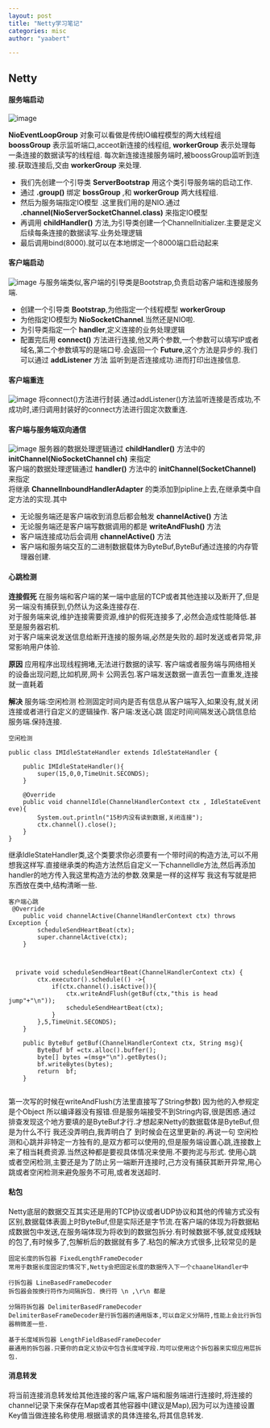 ```yaml
---
layout: post
title: "Netty学习笔记"
categories: misc
author: "yaabert" 

---
```


## Netty

       
#### 服务端启动
![image](https://note.youdao.com/yws/public/resource/d3b662818cefc1e557069e8ac495586d/xmlnote/138E0C8DA3BA4EAFB33874164C43F620/1987)

__NioEventLoopGroup__ 对象可以看做是传统IO编程模型的两大线程组
__boossGroup__ 表示监听端口,acceot新连接的线程组,
__workerGroup__ 表示处理每一条连接的数据读写的线程组.
每次新连接连接服务端时,被boossGroup监听到连接.获取连接后,交由 __workerGroup__ 来处理.
* 我们先创建一个引导类 __ServerBootstrap__ 用这个类引导服务端的启动工作.
* 通过 __.group()__ 绑定 __bossGroup__ ,和 __workerGroup__ 两大线程组.
* 然后为服务端指定IO模型 .这里我们用的是NIO.通过 __.channel(NioServerSocketChannel.class)__ 来指定IO模型
* 再调用 __childHandler()__ 方法,为引导类创建一个ChannelInitializer.主要是定义后续每条连接的数据读写.业务处理逻辑
* 最后调用bind(8000).就可以在本地绑定一个8000端口启动起来


#### 客户端启动
![image](https://note.youdao.com/yws/public/resource/d3b662818cefc1e557069e8ac495586d/xmlnote/F9F63FE7574F4B50959DB12489B56786/2034)
与服务端类似,客户端的引导类是Bootstrap,负责启动客户端和连接服务端.
* 创建一个引导类 __Bootstrap__,为他指定一个线程模型 __workerGroup__
* 为他指定IO模型为 __NioSocketChannel__.当然还是NIO啦.
* 为引导类指定一个 __handler__,定义连接的业务处理逻辑
* 配置完后用 __connect()__ 方法进行连接,他又两个参数,一个参数可以填写IP或者域名,第二个参数填写的是端口号.会返回一个 __Future__,这个方法是异步的.我们可以通过 __addListener__ 方法 监听到是否连接成功.进而打印出连接信息.

#### 客户端重连
![image](https://note.youdao.com/yws/public/resource/d3b662818cefc1e557069e8ac495586d/xmlnote/283C87A494BA4676B91B61602726725E/2074)
将connect()方法进行封装.通过addListener()方法监听连接是否成功,不成功时,递归调用封装好的connect方法进行固定次数重连.

#### 客户端与服务端双向通信

![image](https://note.youdao.com/yws/public/resource/d3b662818cefc1e557069e8ac495586d/xmlnote/FD97E302C09A4E4B9575403041CECA5B/2124)
服务器的数据处理逻辑通过 __childHandler()__ 方法中的 __initChannel(NioSocketChannel ch)__ 来指定     
客户端的数据处理逻辑通过 __handler()__ 方法中的 __initChannel(SocketChannel)__ 来指定   
将继承 __ChannelInboundHandlerAdapter__ 的类添加到pipline上去,在继承类中自定方法的实现.其中
+ 无论服务端还是客户端收到消息后都会触发 __channelActive()__ 方法
+ 无论服务端还是客户端写数据调用的都是 __writeAndFlush()__ 方法
+ 客户端连接成功后会调用 __channelActive()__ 方法
+ 客户端和服务端交互的二进制数据载体为ByteBuf,ByteBuf通过连接的内存管理器创建.

#### 心跳检测
__连接假死__
在服务端和客户端的某一端中底层的TCP或者其他连接以及断开了,但是另一端没有捕获到,仍然认为这条连接存在.      
对于服务端来说,维护连接需要资源,维护的假死连接多了,必然会造成性能降低.甚至是服务器宕机.          
对于客户端来说发送信息给断开连接的服务端,必然是失败的.超时发送或者异常,非常影响用户体验.  

__原因__
应用程序出现线程拥堵,无法进行数据的读写.
客户端或者服务端与网络相关的设备出现问题,比如机房,网卡
公网丢包.客户端发送数据一直丢包一直重发,连接就一直耗着

__解决__
服务端:空闲检测 检测固定时间内是否有信息从客户端写入,如果没有,就关闭连接或者进行自定义的逻辑操作.
客户端:发送心跳 固定时间间隔发送心跳信息给服务端.保持连接.

```
空闲检测

public class IMIdleStateHandler extends IdleStateHandler {

    public IMIdleStateHandler(){
        super(15,0,0,TimeUnit.SECONDS);
    }

    @Override
    public void channelIdle(ChannelHandlerContext ctx , IdleStateEvent eve){
        System.out.println("15秒内没有读到数据,关闭连接");
        ctx.channel().close();
    }
}
```
继承IdleStateHandler类,这个类要求你必须要有一个带时间的构造方法,可以不用想我这样写.直接继承类的构造方法然后自定义一下channelIdle方法,然后再添加handler的地方传入我这里构造方法的参数.效果是一样的这样写 我这有写就是把东西放在类中,结构清晰一些.

```
客户端心跳
 @Override
    public void channelActive(ChannelHandlerContext ctx) throws Exception {
        scheduleSendHeartBeat(ctx);
        super.channelActive(ctx);
    }



  private void scheduleSendHeartBeat(ChannelHandlerContext ctx) {
        ctx.executor().schedule(() ->{
            if(ctx.channel().isActive()){
                ctx.writeAndFlush(getBuf(ctx,"this is head jump"+"\n"));
                scheduleSendHeartBeat(ctx);
            }
        },5,TimeUnit.SECONDS);
    }
    
    public ByteBuf getBuf(ChannelHandlerContext ctx, String msg){
        ByteBuf bf =ctx.alloc().buffer();
        byte[] bytes =(msg+"\n").getBytes();
        bf.writeBytes(bytes);
        return  bf;
    }
    
```
第一次写的时候在writeAndFlush(方法里直接写了String参数) 因为他的入参规定是个Object 所以编译器没有报错.但是服务端接受不到String内容,很是困惑.通过排查发现这个地方要填的是ByteBuf才行.才想起来Netty的数据载体是ByteBuf,但是为什么不行 我还没弄明白,我弄明白了 到时候会在这里更新的.再说一句 空闲检测和心跳并非特定一方独有的,是双方都可以使用的,但是服务端设置心跳,连接数上来了相当耗费资源.当然这种都是要视具体情况来使用.不要拘泥与形式.
使用心跳或者空闲检测,主要还是为了防止另一端断开连接时,己方没有捕获其断开异常,用心跳或者空闲检测来避免服务不可用,或者发送超时.

#### 粘包

Netty底层的数据交互其实还是用的TCP协议或者UDP协议和其他的传输方式没有区别,数据载体表面上时ByteBuf,但是实际还是字节流.在客户端的体现为将数据粘成数据包中发送,在服务端体现为将收到的数据包拆分.有时候数据不够,就变成残缺的包了,有时候多了,包解析后的数据就有多了.粘包的解决方式很多,比较常见的是
```
固定长度的拆包器 FixedLengthFrameDecoder
常用于数据长度固定的情况下,Netty会把固定长度的数据传入下一个chaanelHandler中

行拆包器 LineBasedFrameDecoder
拆包器会按换行符作为间隔拆包. 换行符 \n ,\r\n 都是

分隔符拆包器 DelimiterBasedFrameDecoder
DelimiterBaseFrameDecoder是行拆包器的通用版本,可以自定义分隔符,性能上会比行拆包器稍微差一些.

基于长度域拆包器 LengthFieldBasedFrameDecoder
最通用的拆包器.只要你的自定义协议中包含长度域字段.均可以使用这个拆包器来实现应用层拆包.
```


#### 消息转发
将当前连接消息转发给其他连接的客户端,客户端和服务端进行连接时,将连接的channel记录下来保存在Map或者其他容器中(建议是Map),因为可以为连接设置Key值当做连接名称使用.根据请求的具体连接名,将其信息转发.